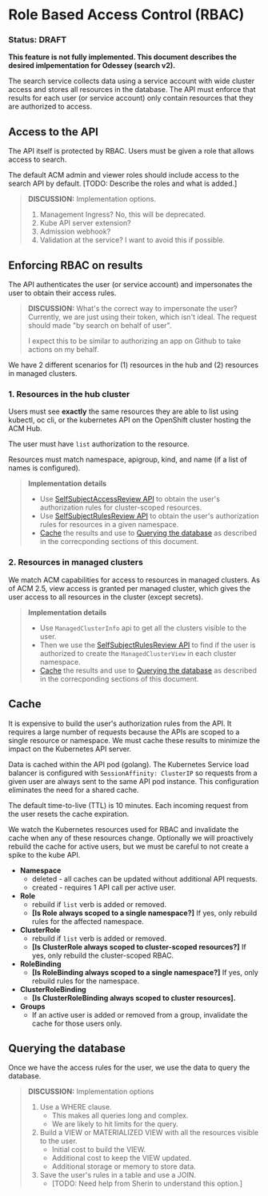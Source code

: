 # Role Based Access Control (RBAC)

### Status: DRAFT
**This feature is not fully implemented. This document describes the desired imlpementation for Odessey (search v2).**

The search service collects data using a service account with wide cluster access and stores all resources in the database. The API must enforce that results for each user (or service account) only contain resources that they are authorized to access.

## Access to the API
<!-- This feature is new for V2 -->
The API itself is protected by RBAC. Users must be given a role that allows access to search.

The default ACM admin and viewer roles should include access to the search API by default. [TODO: Describe the roles and what is added.]

> **DISCUSSION:** Implementation options.
> 1. Management Ingress? No, this will be deprecated.
> 2. Kube API server extension?
> 3. Admission webhook?
> 4. Validation at the service? I want to avoid this if possible.

## Enforcing RBAC on results

The API authenticates the user (or service account) and impersonates the user to obtain their access rules.

> **DISCUSSION:** What's the correct way to impersonate the user? Currently, we are just using their token, which isn't ideal. The request should made "by search on behalf of user".
> 
> I expect this to be similar to authorizing an app on Github to take actions on my behalf.

We have 2 different scenarios for (1) resources in the hub and (2) resources in managed clusters.

### 1. Resources in the hub cluster

Users must see **exactly** the same resources they are able to list using kubectl, oc cli, or the kubernetes API on the OpenShift cluster hosting the ACM Hub.

The user must have `list` authorization to the resource.

<!-- NOTE: Including resource name is new for V2, this was missed in the V1 implementation. -->
Resources must match namespace, apigroup, kind, and name (if a list of names is configured).

> **Implementation details**
> - Use [SelfSubjectAccessReview API](https://kubernetes.io/docs/reference/generated/kubernetes-api/v1.23/#selfsubjectaccessreview-v1-authorization-k8s-io) to obtain the user's authorization rules for cluster-scoped resources.
> - Use [SelfSubjectRulesReview API](https://kubernetes.io/docs/reference/generated/kubernetes-api/v1.23/#selfsubjectrulesreview-v1-authorization-k8s-io) to obtain the user's authorization rules for resources in a given namespace.
> - [Cache](#cache) the results and use to [Querying the database](#querying-the-database) as described in the correcponding sections of this document.


### 2. Resources in managed clusters

We match ACM capabilities for access to resources in managed clusters.
As of ACM 2.5, view access is granted per managed cluster, which gives the user access to all resources in the cluster (except secrets).

> **Implementation details**
> - Use `ManagedClusterInfo` api to get all the clusters visible to the user.
> - Then we use the [SelfSubjectRulesReview API](https://kubernetes.io/docs/reference/generated/kubernetes-api/v1.23/#selfsubjectrulesreview-v1-authorization-k8s-io) to find if the user is authorized to create the `ManagedClusterView` in each cluster namespace.
> - [Cache](#cache) the results and use to [Querying the database](#querying-the-database) as described in the correcponding sections of this document.

## Cache

It is expensive to build the user's authorization rules from the API. It requires a large number of requests because the APIs are scoped to a single resource or namespace. We must cache these results to minimize the impact on the Kubernetes API server.

Data is cached within the API pod (golang). The Kubernetes Service load balancer is configured with `SessionAffinity: ClusterIP` so requests from a given user are always sent to the same API pod instance.  This configuration eliminates the need for a shared cache.

The default time-to-live (TTL) is 10 minutes. Each incoming request from the user resets the cache expiration.

We watch the Kubernetes resources used for RBAC and invalidate the cache when any of these resources change.  Optionally we will proactively rebuild the cache for active users, but we must be careful to not create a spike to the kube API.

- **Namespace** 
    - deleted - all caches can be updated without additional API requests.
    - created - requires 1 API call per active user. 
- **Role** 
    - rebuild if `list` verb is added or removed.
    - **[Is Role always scoped to a single namespace?]** If yes, only rebuild rules for the affected namespace.
- **ClusterRole**
    - rebuild if `list` verb is added or removed.
    - **[Is ClusterRole always scoped to cluster-scoped resources?]** If yes, only rebuild the cluster-scoped RBAC.
- **RoleBinding**
    - **[Is RoleBinding always scoped to a single namespace?]** If yes, only rebuild rules for the namespace.
- **ClusterRoleBinding**
    - **[Is ClusterRoleBinding always scoped to cluster resources].**
- **Groups**
    - If an active user is added or removed from a group, invalidate the cache for those users only.


## Querying the database

Once we have the access rules for the user, we use the data to query the database.

> **DISCUSSION:** Implementation options
> 1. Use a WHERE clause.
>    - This makes all queries long and complex. 
>    - We are likely to hit limits for the query.
> 2. Build a VIEW or MATERIALIZED VIEW with all the resources visible to the user.
>    - Initial cost to build the VIEW.
>    - Additional cost to keep the VIEW updated.
>    - Additional storage or memory to store data.
> 3. Save the user's rules in a table and use a JOIN.
>    - [TODO: Need help from Sherin to understand this option.]


